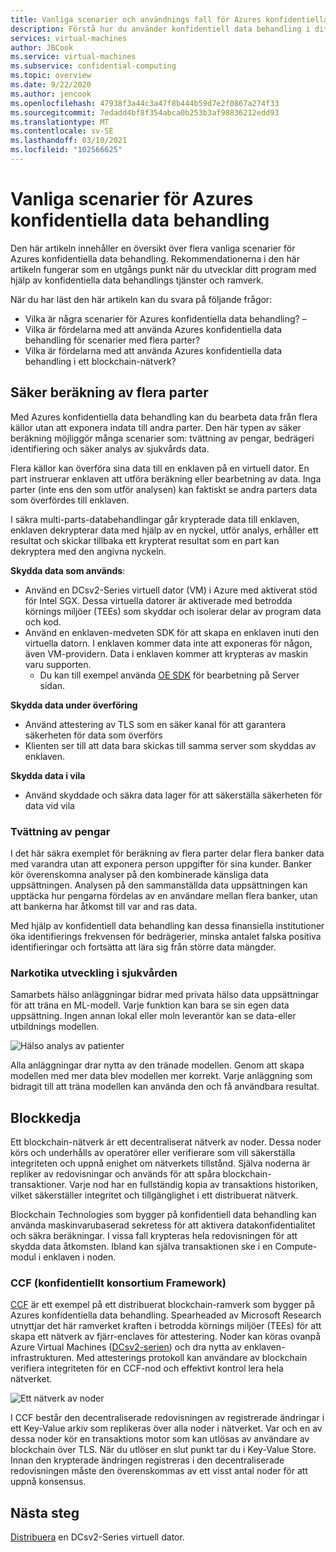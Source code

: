 ```yaml
---
title: Vanliga scenarier och användnings fall för Azures konfidentiella data behandling
description: Förstå hur du använder konfidentiell data behandling i ditt scenario.
services: virtual-machines
author: JBCook
ms.service: virtual-machines
ms.subservice: confidential-computing
ms.topic: overview
ms.date: 9/22/2020
ms.author: jencook
ms.openlocfilehash: 47938f3a44c3a47f8b444b59d7e2f0867a274f33
ms.sourcegitcommit: 7edadd4bf8f354abca0b253b3af98836212edd93
ms.translationtype: MT
ms.contentlocale: sv-SE
ms.lasthandoff: 03/10/2021
ms.locfileid: "102566625"
---
```

# <a name="common-scenarios-for-azure-confidential-computing"></a>Vanliga scenarier för Azures konfidentiella data behandling

Den här artikeln innehåller en översikt över flera vanliga scenarier för Azures konfidentiella data behandling. Rekommendationerna i den här artikeln fungerar som en utgångs punkt när du utvecklar ditt program med hjälp av konfidentiella data behandlings tjänster och ramverk. 

När du har läst den här artikeln kan du svara på följande frågor:

- Vilka är några scenarier för Azures konfidentiella data behandling? –
- Vilka är fördelarna med att använda Azures konfidentiella data behandling för scenarier med flera parter?
- Vilka är fördelarna med att använda Azures konfidentiella data behandling i ett blockchain-nätverk?


## <a name="secure-multi-party-computation"></a>Säker beräkning av flera parter
Med Azures konfidentiella data behandling kan du bearbeta data från flera källor utan att exponera indata till andra parter. Den här typen av säker beräkning möjliggör många scenarier som: tvättning av pengar, bedrägeri identifiering och säker analys av sjukvårds data.

Flera källor kan överföra sina data till en enklaven på en virtuell dator. En part instruerar enklaven att utföra beräkning eller bearbetning av data. Inga parter (inte ens den som utför analysen) kan faktiskt se andra parters data som överfördes till enklaven. 

I säkra multi-parts-databehandlingar går krypterade data till enklaven, enklaven dekrypterar data med hjälp av en nyckel, utför analys, erhåller ett resultat och skickar tillbaka ett krypterat resultat som en part kan dekryptera med den angivna nyckeln. 

**Skydda data som används**: 
- Använd en DCsv2-Series virtuell dator (VM) i Azure med aktiverat stöd för Intel SGX. Dessa virtuella datorer är aktiverade med betrodda körnings miljöer (TEEs) som skyddar och isolerar delar av program data och kod.
- Använd en enklaven-medveten SDK för att skapa en enklaven inuti den virtuella datorn. I enklaven kommer data inte att exponeras för någon, även VM-providern. Data i enklaven kommer att krypteras av maskin varu supporten.
    - Du kan till exempel använda [OE SDK](https://github.com/openenclave/openenclave) för bearbetning på Server sidan. 

**Skydda data under överföring** 
- Använd attestering av TLS som en säker kanal för att garantera säkerheten för data som överförs
- Klienten ser till att data bara skickas till samma server som skyddas av enklaven. 

**Skydda data i vila**
- Använd skyddade och säkra data lager för att säkerställa säkerheten för data vid vila 

### <a name="anti-money-laundering"></a>Tvättning av pengar
I det här säkra exemplet för beräkning av flera parter delar flera banker data med varandra utan att exponera person uppgifter för sina kunder. Banker kör överenskomna analyser på den kombinerade känsliga data uppsättningen. Analysen på den sammanställda data uppsättningen kan upptäcka hur pengarna fördelas av en användare mellan flera banker, utan att bankerna har åtkomst till var and ras data.

Med hjälp av konfidentiell data behandling kan dessa finansiella institutioner öka identifierings frekvensen för bedrägerier, minska antalet falska positiva identifieringar och fortsätta att lära sig från större data mängder. 

### <a name="drug-development-in-healthcare"></a>Narkotika utveckling i sjukvården
Samarbets hälso anläggningar bidrar med privata hälso data uppsättningar för att träna en ML-modell. Varje funktion kan bara se sin egen data uppsättning. Ingen annan lokal eller moln leverantör kan se data-eller utbildnings modellen. 

![Hälso analys av patienter](./media/use-cases-scenarios/patient-data.png)

Alla anläggningar drar nytta av den tränade modellen. Genom att skapa modellen med mer data blev modellen mer korrekt. Varje anläggning som bidragit till att träna modellen kan använda den och få användbara resultat. 

## <a name="blockchain"></a>Blockkedja

Ett blockchain-nätverk är ett decentraliserat nätverk av noder. Dessa noder körs och underhålls av operatörer eller verifierare som vill säkerställa integriteten och uppnå enighet om nätverkets tillstånd. Själva noderna är repliker av redovisningar och används för att spåra blockchain-transaktioner. Varje nod har en fullständig kopia av transaktions historiken, vilket säkerställer integritet och tillgänglighet i ett distribuerat nätverk.

Blockchain Technologies som bygger på konfidentiell data behandling kan använda maskinvarubaserad sekretess för att aktivera datakonfidentialitet och säkra beräkningar. I vissa fall krypteras hela redovisningen för att skydda data åtkomsten. Ibland kan själva transaktionen ske i en Compute-modul i enklaven i noden.

### <a name="confidential-consortium-framework-ccf"></a>CCF (konfidentiellt konsortium Framework)
[CCF](https://www.microsoft.com/research/project/confidential-consortium-framework/) är ett exempel på ett distribuerat blockchain-ramverk som bygger på Azures konfidentiella data behandling. Spearheaded av Microsoft Research utnyttjar det här ramverket kraften i betrodda körnings miljöer (TEEs) för att skapa ett nätverk av fjärr-enclaves för attestering. Noder kan köras ovanpå Azure Virtual Machines ([DCsv2-serien](confidential-computing-enclaves.md)) och dra nytta av enklaven-infrastrukturen. Med attesterings protokoll kan användare av blockchain verifiera integriteten för en CCF-nod och effektivt kontrol lera hela nätverket. 

![Ett nätverk av noder](./media/use-cases-scenarios/ccf.png)

I CCF består den decentraliserade redovisningen av registrerade ändringar i ett Key-Value arkiv som replikeras över alla noder i nätverket. Var och en av dessa noder kör en transaktions motor som kan utlösas av användare av blockchain över TLS. När du utlöser en slut punkt tar du i Key-Value Store. Innan den krypterade ändringen registreras i den decentraliserade redovisningen måste den överenskommas av ett visst antal noder för att uppnå konsensus. 

## <a name="next-steps"></a>Nästa steg
[Distribuera](quick-create-marketplace.md) en DCsv2-Series virtuell dator.


